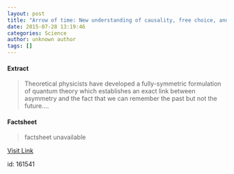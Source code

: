 ```yaml
---
layout: post
title: "Arrow of time: New understanding of causality, free choice, and why we remember the past but not the future"
date: 2015-07-28 13:19:46
categories: Science
author: unknown author
tags: []
---
```



#### Extract
>Theoretical physicists have developed a fully-symmetric formulation of quantum theory which establishes an exact link between asymmetry and the fact that we can remember the past but not the future....

#### Factsheet
>factsheet unavailable

[Visit Link](http://www.sciencedaily.com/releases/2015/07/150728091946.htm)

id:  161541
